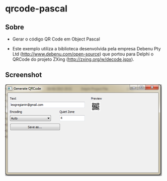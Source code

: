 # qrcode-pascal

## Sobre

  * Gerar o código QR Code em Object Pascal
  
  * Este exemplo utiliza a biblioteca desenvolvida pela empresa Debenu Pty Ltd (http://www.debenu.com/open-source) que portou para Delphi o QRCode do projeto ZXing (http://zxing.org/w/decode.jspx). 

## Screenshot

![software](Screenshots/Software.png)
